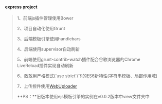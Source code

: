 #### express project

> 1、前端js插件管理使用Bower
>
> 2、项目自动化使用Grunt
>
> 3、后端模板引擎使用handlebars
>
> 4、后端使用supervisor自动刷新
>
> 5、前端使用grunt-contrib-watch插件配合谷歌浏览器的Chrome LiveReload插件实现自动刷新
>
> 6、敢敢用严格模式('use strict')下的ES6新特性(字符串模板、局部作用域)
>
> 7、上传控件使用[WebUploader](https://github.com/fex-team/webuploader/releases)
>
> **PS：**旧版本使用ejs模板引擎的实例在v0.0.2版本中view文件夹中
